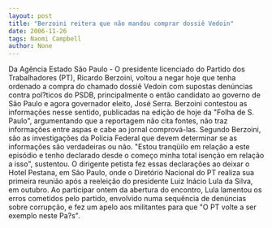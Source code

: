 ```yaml
---
layout: post
title: "Berzoini reitera que não mandou comprar dossiê Vedoin"
date: 2006-11-26
tags: Naomi Campbell
author: None
---
```

Da Agência Estado
São Paulo - O presidente licenciado do Partido dos Trabalhadores (PT), Ricardo Berzoini, voltou a negar hoje que tenha ordenado a compra do chamado dossiê Vedoin com supostas denúncias contra pol?ticos do PSDB, principalmente o então candidato ao governo de São Paulo e agora governador eleito, José Serra.
Berzoini contestou as informações nesse sentido, publicadas na edição de hoje da \"Folha de S. Paulo\", argumentando que a reportagem não cita fontes, não traz informações entre aspas e cabe ao jornal comprová-las. Segundo Berzoini, são as investigações da Policia Federal que devem determinar se as informações são verdadeiras ou não. \"Estou tranqüilo em relação a este episódio e tenho declarado desde o começo minha total isenção em relação a isso\", sustentou.
O dirigente petista fez essas declarações ao deixar o Hotel Pestana, em São Paulo, onde o Diretório Nacional do PT realiza sua primeira reunião após a reeleição do presidente Luiz Inácio Lula da Silva, em outubro. Ao participar ontem da abertura do encontro, Lula lamentou os erros cometidos pelo partido, envolvido numa sequência de denúncias sobre corrupção, e fez um apelo aos militantes para que \"O PT volte a ser exemplo neste Pa?s\". 